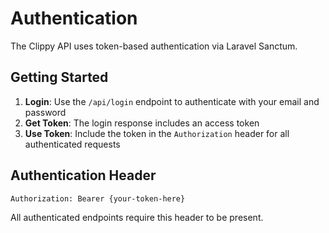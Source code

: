 # Authentication

The Clippy API uses token-based authentication via Laravel Sanctum. 

## Getting Started

1. **Login**: Use the `/api/login` endpoint to authenticate with your email and password
2. **Get Token**: The login response includes an access token
3. **Use Token**: Include the token in the `Authorization` header for all authenticated requests

## Authentication Header

```
Authorization: Bearer {your-token-here}
```

All authenticated endpoints require this header to be present.

